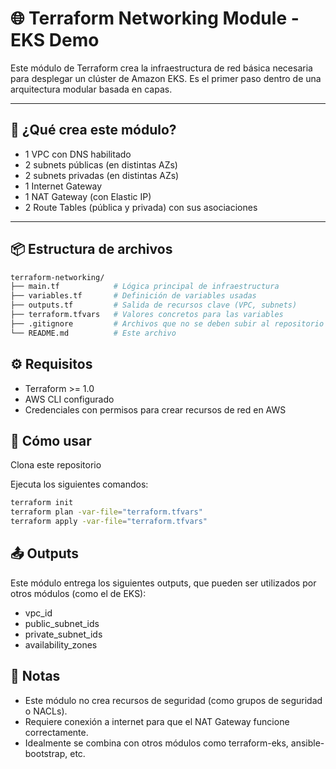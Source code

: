 # 🌐 Terraform Networking Module - EKS Demo

Este módulo de Terraform crea la infraestructura de red básica necesaria para desplegar un clúster de Amazon EKS. Es el primer paso dentro de una arquitectura modular basada en capas.

---

## 📌 ¿Qué crea este módulo?

- 1 VPC con DNS habilitado
- 2 subnets públicas (en distintas AZs)
- 2 subnets privadas (en distintas AZs)
- 1 Internet Gateway
- 1 NAT Gateway (con Elastic IP)
- 2 Route Tables (pública y privada) con sus asociaciones

---

## 📦 Estructura de archivos

```bash
terraform-networking/
├── main.tf            # Lógica principal de infraestructura
├── variables.tf       # Definición de variables usadas
├── outputs.tf         # Salida de recursos clave (VPC, subnets)
├── terraform.tfvars   # Valores concretos para las variables
├── .gitignore         # Archivos que no se deben subir al repositorio
└── README.md          # Este archivo

```
## ⚙️ Requisitos

- Terraform >= 1.0
- AWS CLI configurado
- Credenciales con permisos para crear recursos de red en AWS

## 🚀 Cómo usar
Clona este repositorio

Ejecuta los siguientes comandos:

```bash
terraform init
terraform plan -var-file="terraform.tfvars"
terraform apply -var-file="terraform.tfvars"

```

## 📤 Outputs
Este módulo entrega los siguientes outputs, que pueden ser utilizados por otros módulos (como el de EKS):

- vpc_id
- public_subnet_ids
- private_subnet_ids
- availability_zones

## 📎 Notas

- Este módulo no crea recursos de seguridad (como grupos de seguridad o NACLs).
- Requiere conexión a internet para que el NAT Gateway funcione correctamente.
- Idealmente se combina con otros módulos como terraform-eks, ansible-bootstrap, etc.
